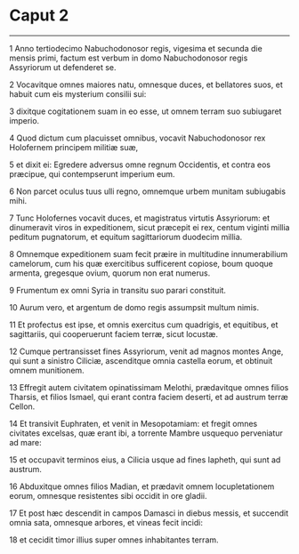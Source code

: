 # Caput 2

***

1 Anno tertiodecimo Nabuchodonosor regis, vigesima et secunda die mensis primi, factum est verbum in domo Nabuchodonosor regis Assyriorum ut defenderet se.

2 Vocavitque omnes maiores natu, omnesque duces, et bellatores suos, et habuit cum eis mysterium consilii sui:

3 dixitque cogitationem suam in eo esse, ut omnem terram suo subiugaret imperio.

4 Quod dictum cum placuisset omnibus, vocavit Nabuchodonosor rex Holofernem principem militiæ suæ,

5 et dixit ei: Egredere adversus omne regnum Occidentis, et contra eos præcipue, qui contempserunt imperium eum.

6 Non parcet oculus tuus ulli regno, omnemque urbem munitam subiugabis mihi.

7 Tunc Holofernes vocavit duces, et magistratus virtutis Assyriorum: et dinumeravit viros in expeditionem, sicut præcepit ei rex, centum viginti millia peditum pugnatorum, et equitum sagittariorum duodecim millia.

8 Omnemque expeditionem suam fecit præire in multitudine innumerabilium camelorum, cum his quæ exercitibus sufficerent copiose, boum quoque armenta, gregesque ovium, quorum non erat numerus.

9 Frumentum ex omni Syria in transitu suo parari constituit.

10 Aurum vero, et argentum de domo regis assumpsit multum nimis.

11 Et profectus est ipse, et omnis exercitus cum quadrigis, et equitibus, et sagittariis, qui cooperuerunt faciem terræ, sicut locustæ.

12 Cumque pertransisset fines Assyriorum, venit ad magnos montes Ange, qui sunt a sinistro Ciliciæ, ascenditque omnia castella eorum, et obtinuit omnem munitionem.

13 Effregit autem civitatem opinatissimam Melothi, prædavitque omnes filios Tharsis, et filios Ismael, qui erant contra faciem deserti, et ad austrum terræ Cellon.

14 Et transivit Euphraten, et venit in Mesopotamiam: et fregit omnes civitates excelsas, quæ erant ibi, a torrente Mambre usquequo perveniatur ad mare:

15 et occupavit terminos eius, a Cilicia usque ad fines Iapheth, qui sunt ad austrum.

16 Abduxitque omnes filios Madian, et prædavit omnem locupletationem eorum, omnesque resistentes sibi occidit in ore gladii.

17 Et post hæc descendit in campos Damasci in diebus messis, et succendit omnia sata, omnesque arbores, et vineas fecit incidi:

18 et cecidit timor illius super omnes inhabitantes terram.

